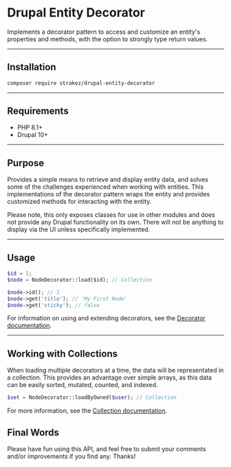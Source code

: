 # Drupal Entity Decorator
Implements a decorator pattern to access and customize an entity's properties and methods, with the option to strongly 
type return values.

---
## Installation

```bash
composer require strakez/drupal-entity-decorator
```

---
## Requirements

- PHP 8.1+
- Drupal 10+

---
## Purpose

Provides a simple means to retrieve and display entity data, and solves some of the challenges experienced when working 
with entities. This implementations of the decorator pattern wraps the entity and provides customized methods for 
interacting with the entity.

Please note, this only exposes classes for use in other modules and does not provide any Drupal functionality on its own. 
There will not be anything to display via the UI unless specifically implemented.

---
## Usage
```php
$id = 1;
$node = NodeDecorator::load($id); // Collection

$node->id(); // 1
$node->get('title'); // 'My First Node'
$node->get('sticky'); // false
```
For information on using and extending decorators, see the [Decorator documentation](docs/Decorators.md).

---
## Working with Collections
When loading multiple decorators at a time, the data will be representated in a collection. This provides an advantage 
over simple arrays, as this data can be easily sorted, mutated, counted, and indexed. 
```php
$set = NodeDecorator::loadByOwned($user); // Collection
```

For more information, see the [Collection documentation](docs/Collections.md).
## Final Words
Please have fun using this API, and feel free to submit your comments and/or improvements if you find any. Thanks!

